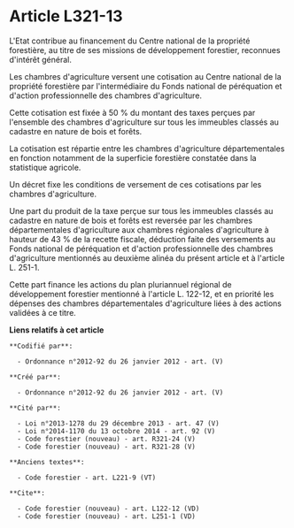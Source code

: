 # Article L321-13

L'Etat contribue au financement du Centre national de la propriété forestière, au titre de ses missions de développement
forestier, reconnues d'intérêt général. 

Les chambres d'agriculture versent une cotisation au Centre national de la propriété forestière par l'intermédiaire du Fonds
national de péréquation et d'action professionnelle des chambres d'agriculture. 

Cette cotisation est fixée à 50 % du montant des taxes perçues par l'ensemble des chambres d'agriculture sur tous les
immeubles classés au cadastre en nature de bois et forêts. 

La cotisation est répartie entre les chambres d'agriculture départementales en fonction notamment de la superficie forestière
constatée dans la statistique agricole. 

Un décret fixe les conditions de versement de ces cotisations par les chambres d'agriculture. 

Une part du produit de la taxe perçue sur tous les immeubles classés au cadastre en nature de bois et forêts est reversée par
les chambres départementales d'agriculture aux chambres régionales d'agriculture à hauteur de 43 % de la recette fiscale,
déduction faite des versements au Fonds national de péréquation et d'action professionnelle des chambres d'agriculture
mentionnés au deuxième alinéa du présent article et à l'article L. 251-1. 

Cette part finance les actions du plan pluriannuel régional de développement forestier mentionné à l'article L. 122-12, et en
priorité les dépenses des chambres départementales d'agriculture liées à des actions validées à ce titre.

**Liens relatifs à cet article**

	**Codifié par**:

	  - Ordonnance n°2012-92 du 26 janvier 2012 - art. (V)

	**Créé par**:

	  - Ordonnance n°2012-92 du 26 janvier 2012 - art. (V)

	**Cité par**:

	  - Loi n°2013-1278 du 29 décembre 2013 - art. 47 (V)
	  - Loi n°2014-1170 du 13 octobre 2014 - art. 92 (V)
	  - Code forestier (nouveau) - art. R321-24 (V)
	  - Code forestier (nouveau) - art. R321-28 (V)

	**Anciens textes**:

	  - Code forestier - art. L221-9 (VT)

	**Cite**:

	  - Code forestier (nouveau) - art. L122-12 (VD)
	  - Code forestier (nouveau) - art. L251-1 (VD)

